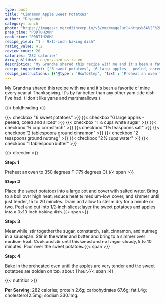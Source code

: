 ```yaml
---
type: post
title: "Cinnamon Apple Sweet Potatoes"
author: "Diyeana"
category: lunch
photo: "https://imagesvc.meredithcorp.io/v3/mm/image?url=https%3A%2F%2Fimages.media-allrecipes.com%2Fuserphotos%2F313419.jpg"
prep_time: "P0DT0H20M"
cook_time: "P0DT1H20M"
recipe_yield: "1 - 9x13-inch baking dish"
rating_value: 4.2
review_count: 20
calories: "282 calories"
date_published: 03/03/2020 05:38 PM
description: "My Grandma shared this recipe with me and it's been a favorite of mine every year at Thanksgiving. It's by far better than any other yam side dish I've had. (I don't like yams and marshmallows.)"
recipe_ingredient: ['6 sweet potatoes', '6 large apples - peeled, cored and sliced', '1\u2009¼ cups white sugar', '¼ cup cornstarch', '1\u2009¼ teaspoons salt', '2 tablespoons ground cinnamon', '2 teaspoons ground nutmeg', '2\u2009½ cups water', '1 tablespoon butter']
recipe_instructions: [{'@type': 'HowToStep', 'text': 'Preheat an oven to 350 degrees F (175 degrees C).\n'}, {'@type': 'HowToStep', 'text': 'Place the sweet potatoes into a large pot and cover with salted water. Bring to a boil over high heat; reduce heat to medium-low, cover, and simmer until just tender, 15 to 20 minutes. Drain and allow to steam dry for a minute or two. Peel and cut into 1/2-inch slices; layer the sweet potatoes and apples into a 9x13-inch baking dish.\n'}, {'@type': 'HowToStep', 'text': 'Meanwhile, stir together the sugar, cornstarch, salt, cinnamon, and nutmeg in a saucepan. Stir in the water and butter and bring to a simmer over medium heat. Cook and stir until thickened and no longer cloudy, 5 to 10 minutes. Pour over the sweet potatoes.\n'}, {'@type': 'HowToStep', 'text': 'Bake in the preheated oven until the apples are very tender and the sweet potatoes are golden on top, about 1 hour.\n'}]
---
```


My Grandma shared this recipe with me and it's been a favorite of mine every year at Thanksgiving. It's by far better than any other yam side dish I've had. (I don't like yams and marshmallows.) 

{{< boldheading >}}

{{< checkbox "6  sweet potatoes" >}}
{{< checkbox "6 large apples - peeled, cored and sliced" >}}
{{< checkbox "1 ¼ cups white sugar" >}}
{{< checkbox "¼ cup cornstarch" >}}
{{< checkbox "1 ¼ teaspoons salt" >}}
{{< checkbox "2 tablespoons ground cinnamon" >}}
{{< checkbox "2 teaspoons ground nutmeg" >}}
{{< checkbox "2 ½ cups water" >}}
{{< checkbox "1 tablespoon butter" >}}


{{< direction >}}

**Step: 1**

Preheat an oven to 350 degrees F (175 degrees C).{{< span >}}

**Step: 2**

Place the sweet potatoes into a large pot and cover with salted water. Bring to a boil over high heat; reduce heat to medium-low, cover, and simmer until just tender, 15 to 20 minutes. Drain and allow to steam dry for a minute or two. Peel and cut into 1/2-inch slices; layer the sweet potatoes and apples into a 9x13-inch baking dish.{{< span >}}

**Step: 3**

Meanwhile, stir together the sugar, cornstarch, salt, cinnamon, and nutmeg in a saucepan. Stir in the water and butter and bring to a simmer over medium heat. Cook and stir until thickened and no longer cloudy, 5 to 10 minutes. Pour over the sweet potatoes.{{< span >}}

**Step: 4**

Bake in the preheated oven until the apples are very tender and the sweet potatoes are golden on top, about 1 hour.{{< span >}}

{{< nutrition >}}

**Per Serving:** 282 calories; protein 2.6g; carbohydrates 67.6g; fat 1.4g; cholesterol 2.5mg; sodium 330.1mg.